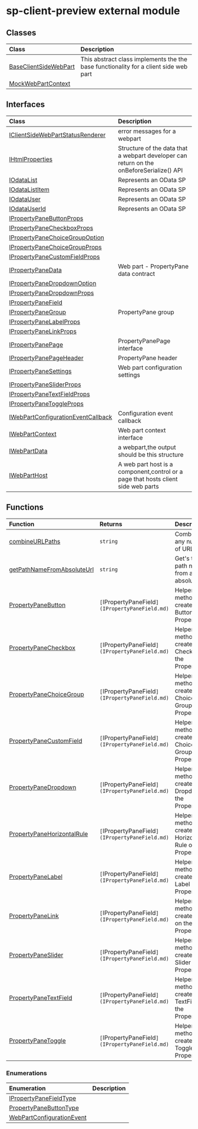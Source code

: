 # sp-client-preview external module


## Classes

| Class	   |  Description |
|:-------------|:---------------|
| [BaseClientSideWebPart](BaseClientSideWebPart.md)     | This abstract class implements the the base functionality for a client side web part |
| [MockWebPartContext](MockWebPartContext.md)     |  |



## Interfaces

| Class	   |  Description |
|:-------------|:---------------|
| [IClientSideWebPartStatusRenderer](IClientSideWebPartStatusRenderer.md)   | error messages for a webpart  |
| [IHtmlProperties](IHtmlProperties.md)   | Structure of the data that a webpart developer can return on the onBeforeSerialize() API  |
| [IOdataList](IOdataList.md)   | Represents an OData SP  |
| [IOdataListItem](IOdataListItem.md)   | Represents an OData SP  |
| [IOdataUser](IOdataUser.md)   | Represents an OData SP  |
| [IOdataUserId](IOdataUserId.md)   | Represents an OData SP  |
| [IPropertyPaneButtonProps](IPropertyPaneButtonProps.md)   |   |
| [IPropertyPaneCheckboxProps](IPropertyPaneCheckboxProps.md)   |   |
| [IPropertyPaneChoiceGroupOption](IPropertyPaneChoiceGroupOption.md)   |   |
| [IPropertyPaneChoiceGroupProps](IPropertyPaneChoiceGroupProps.md)   |   |
| [IPropertyPaneCustomFieldProps](IPropertyPaneCustomFieldProps.md)   |   |
| [IPropertyPaneData](IPropertyPaneData.md)   | Web part - PropertyPane data contract  |
| [IPropertyPaneDropdownOption](IPropertyPaneDropdownOption.md)   |   |
| [IPropertyPaneDropdownProps](IPropertyPaneDropdownProps.md)   |   |
| [IPropertyPaneField](IPropertyPaneField.md)   |   |
| [IPropertyPaneGroup](IPropertyPaneGroup.md)   | PropertyPane group  |
| [IPropertyPaneLabelProps](IPropertyPaneLabelProps.md)   |   |
| [IPropertyPaneLinkProps](IPropertyPaneLinkProps.md)   |   |
| [IPropertyPanePage](IPropertyPanePage.md)   | PropertyPanePage interface  |
| [IPropertyPanePageHeader](IPropertyPanePageHeader.md)   | PropertyPane header  |
| [IPropertyPaneSettings](IPropertyPaneSettings.md)   | Web part configuration settings  |
| [IPropertyPaneSliderProps](IPropertyPaneSliderProps.md)   |   |
| [IPropertyPaneTextFieldProps](IPropertyPaneTextFieldProps.md)   |   |
| [IPropertyPaneToggleProps](IPropertyPaneToggleProps.md)   |   |
| [IWebPartConfigurationEventCallback](IWebPartConfigurationEventCallback.md)   | Configuration event callback  |
| [IWebPartContext](IWebPartContext.md)   | Web part context interface  |
| [IWebPartData](IWebPartData.md)   | a webpart,the output should be this structure  |
| [IWebPartHost](IWebPartHost.md)   | A web part host is a component,control or a page that hosts client side web parts  |



## Functions

| Function	   | Returns | Description |
|:-------------|:------|:---------------|
| [combineURLPaths](combineURLPaths~vm409.md) |`string `   | Combines any number of URL paths  |
| [getPathNameFromAbsoluteUrl](getPathNameFromAbsoluteUrl~LxLU9.md) |`string `   | Get's the path name from an absolute url  |
| [PropertyPaneButton](PropertyPaneButton~gfP89.md) |`[`IPropertyPaneField<IPropertyPaneButtonProps>`](IPropertyPaneField.md) `   | Helper method to create a Button on the PropertyPane  |
| [PropertyPaneCheckbox](PropertyPaneCheckbox~V0849.md) |`[`IPropertyPaneField<IPropertyPaneCheckboxProps>`](IPropertyPaneField.md) `   | Helper method to create a Checkbox on the PropertyPane  |
| [PropertyPaneChoiceGroup](PropertyPaneChoiceGroup~jUI09.md) |`[`IPropertyPaneField<IPropertyPaneChoiceGroupProps>`](IPropertyPaneField.md) `   | Helper method to create a Choice Group on the PropertyPane  |
| [PropertyPaneCustomField](PropertyPaneCustomField~QzDs9.md) |`[`IPropertyPaneField<IPropertyPaneCustomFieldProps>`](IPropertyPaneField.md) `   | Helper method to create a Choice Group on the PropertyPane  |
| [PropertyPaneDropdown](PropertyPaneDropdown~ro4g9.md) |`[`IPropertyPaneField<IPropertyPaneDropdownProps>`](IPropertyPaneField.md) `   | Helper method to create a Dropdown on the PropertyPane  |
| [PropertyPaneHorizontalRule](PropertyPaneHorizontalRule~c9a89.md) |`[`IPropertyPaneField<void>`](IPropertyPaneField.md) `   | Helper method to create a Horizontal Rule on the PropertyPane  |
| [PropertyPaneLabel](PropertyPaneLabel~lVOg9.md) |`[`IPropertyPaneField<IPropertyPaneLabelProps>`](IPropertyPaneField.md) `   | Helper method to create a Label on the PropertyPane  |
| [PropertyPaneLink](PropertyPaneLink~juxg9.md) |`[`IPropertyPaneField<IPropertyPaneLinkProps>`](IPropertyPaneField.md) `   | Helper method to create a Link on the PropertyPane  |
| [PropertyPaneSlider](PropertyPaneSlider~Bm7g9.md) |`[`IPropertyPaneField<IPropertyPaneSliderProps>`](IPropertyPaneField.md) `   | Helper method to create a Slider on the PropertyPane  |
| [PropertyPaneTextField](PropertyPaneTextField~Kc9c9.md) |`[`IPropertyPaneField<IPropertyPaneTextFieldProps>`](IPropertyPaneField.md) `   | Helper method to create a TextField on the PropertyPane  |
| [PropertyPaneToggle](PropertyPaneToggle~dEnY9.md) |`[`IPropertyPaneField<IPropertyPaneToggleProps>`](IPropertyPaneField.md) `   | Helper method to create a Toggle on the PropertyPane  |


### Enumerations

| Enumeration	   | Description|
|:-----------|:------------|
|[IPropertyPaneFieldType](IPropertyPaneFieldType.md)    |  |
|[PropertyPaneButtonType](PropertyPaneButtonType.md)    |  |
|[WebPartConfigurationEvent](WebPartConfigurationEvent.md)    |  |





